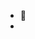 - 👋
- 
<!---
satishkumar00011/satishkumar00011 is a ✨ special ✨ repository because its `README.md` (this file) appears on your GitHub profile.
You can click the Preview link to take a look at your changes.
--->
